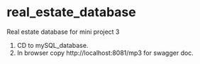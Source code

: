 # real_estate_database

Real estate database for mini project 3

1. CD to mySQL_database.
2. In browser copy http://localhost:8081/mp3 for swagger doc.
